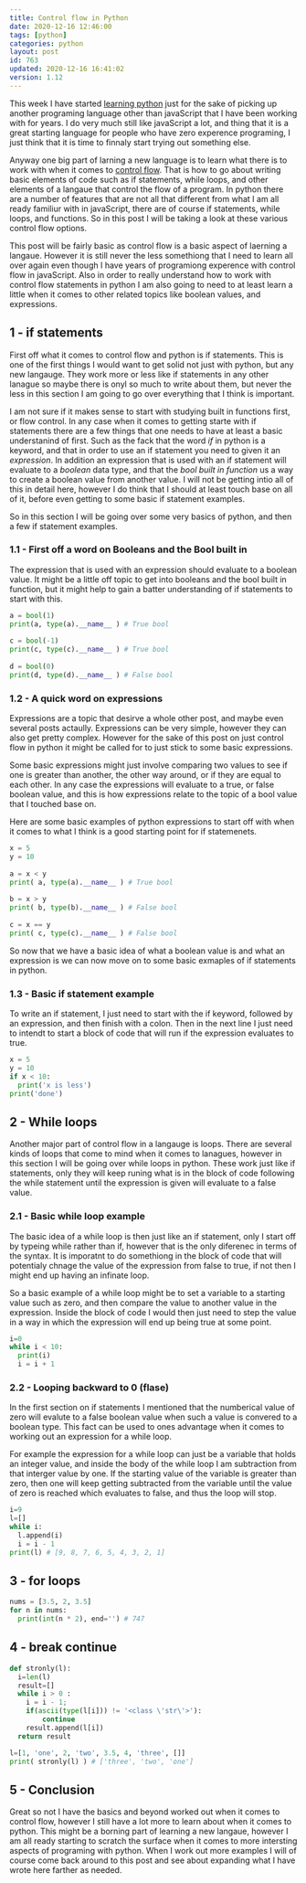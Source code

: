 ```yaml
---
title: Control flow in Python 
date: 2020-12-16 12:46:00
tags: [python]
categories: python
layout: post
id: 763
updated: 2020-12-16 16:41:02
version: 1.12
---
```


This week I have started [learning python](https://docs.python.org/3/tutorial/) just for the sake of picking up another programing language other than javaScript that I have been working with for years. I do very much still like javaScript a lot, and thing that it is a great starting language for people who have zero experence programing, I just think that it is time to finnaly start trying out something else.

Anyway one big part of larning a new language is to learn what there is to work with when it comes to [control flow](https://en.wikipedia.org/wiki/Control_flow). That is how to go about writing basic elements of code such as if statements, while loops, and other elements of a langaue that control the flow of a program. In python there are a number of features that are not all that different from what I am all ready familiur with in javaScript, there are of course if statements, while loops, and functions. So in this post I will be taking a look at these various control flow options.

This post will be fairly basic as control flow is a basic aspect of laerning a langaue. However it is still never the less somethiong that I need to learn all over again even though I have years of programiong experence with control flow in javaScript. Also in order to really understand how to work with control flow statements in python I am also going to need to at least learn a little when it comes to other related topics like boolean values, and expressions.

<!-- more -->

## 1 - if statements

First off what it comes to control flow and python is if statements. This is one of the first things I would want to get solid not just with python, but any new langauge. They work more or less like if statements in any other lanague so maybe there is onyl so much to write about them, but never the less in this section I am going to go over everything that I think is important.

I am not sure if it makes sense to start with studying built in functions first, or flow control. In any case when it comes to getting starte with if statements there are a few things that one needs to have at least a basic understanind of first. Such as the fack that the word _if_ in python is a keyword, and that in order to use an if statement you need to given it an _expression_. In addition an expression that is used with an if statement will evaluate to a _boolean_ data type, and that the _bool built in function_ us a way to create a boolean value from another value. I will not be getting intio all of this in detail here, however I do think that I should at least touch base on all of it, before even getting to some basic if statement examples.

So in this section I will be going over some very basics of python, and then a few if statement examples.

### 1.1 - First off a word on Booleans and the Bool built in

The expression that is used with an expression should evaluate to a boolean value. It might be a little off topic to get into booleans and the bool built in function, but it might help to gain a batter understanding of if statements to start with this.

```python
a = bool(1)
print(a, type(a).__name__ ) # True bool
 
c = bool(-1)
print(c, type(c).__name__ ) # True bool
 
d = bool(0)
print(d, type(d).__name__ ) # False bool
```

### 1.2 - A quick word on expressions

Expressions are a topic that desirve a whole other post, and maybe even several posts actaully. Expressions can be very simple, however they can also get pretty complex. However for the sake of this post on just control flow in python it might be called for to just stick to some basic expressions.

Some basic expressions might just involve comparing two values to see if one is greater than another, the other way around, or if they are equal to each other. In any case the expressions will evaluate to a true, or false boolean value, and this is how expressions relate to the topic of a bool value that I touched base on.

Here are some basic examples of python expressions to start off with when it comes to what I think is a good starting point for if statemenets.
 
```python
x = 5
y = 10
 
a = x < y
print( a, type(a).__name__ ) # True bool
 
b = x > y
print( b, type(b).__name__ ) # False bool
 
c = x == y
print( c, type(c).__name__ ) # False bool
```

So now that we have a basic idea of what a boolean value is and what an expression is we can now move on to some basic exmaples of if statements in python.

### 1.3 - Basic if statement example

To write an if statement, I just need to start with the if keyword, followed by an expression, and then finish with a colon. Then in the next line I just need to intendt to start a block of code that will run if the expression evaluates to true.

```python
x = 5
y = 10
if x < 10:
  print('x is less')
print('done')
```

## 2 - While loops

Another major part of control flow in a langauge is loops. There are several kinds of loops that come to mind when it comes to lanagues, however in this section I will be going over while loops in python. These work just like if statements, only they will keep runing what is in the block of code following the while statement until the expression is given will evaluate to a false value.

### 2.1 - Basic while loop example

The basic idea of a while loop is then just like an if statement, only I start off by typeing while rather than if, however that is the only diferenec in terms of the syntax. It is imporatnt to do somethiong in the block of code that will potentialy chnage the value of the expression from false to true, if not then I might end up having an infinate loop.

So a basic example of a while loop might be to set a variable to a starting value such as zero, and then compare the value to another value in the expression. Inside the block of code I would then just need to step the value in a way in which the expression will end up being true at some point.

```python
i=0
while i < 10:
  print(i)
  i = i + 1
```

### 2.2 - Looping backward to 0 (flase)

In the first section on if statements I mentioned that the numberical value of zero will evalute to a false boolean value when such a value is convered to a boolean type. This fact can be used to ones advantage when it comes to working out an expression for a while loop. 

For example the expression for a while loop can just be a variable that holds an integer value, and inside the body of the while loop I am subtraction from that interger value by one. If the starting value of the variable is greater than zero, then one will keep getting subtracted from the variable until the value of zero is reached which evaluates to false, and thus the loop will stop.

```python
i=9
l=[]
while i:
  l.append(i)
  i = i - 1
print(l) # [9, 8, 7, 6, 5, 4, 3, 2, 1]
```

## 3 - for loops

```python
nums = [3.5, 2, 3.5]
for n in nums:
  print(int(n * 2), end='') # 747
```

## 4 - break continue

```python
def stronly(l):
  i=len(l)
  result=[]
  while i > 0 :
    i = i - 1;
    if(ascii(type(l[i])) != '<class \'str\'>'):
        continue
    result.append(l[i])
  return result

l=[1, 'one', 2, 'two', 3.5, 4, 'three', []]  
print( stronly(l) ) # ['three', 'two', 'one']
```

## 5 - Conclusion

Great so not I have the basics and beyond worked out when it comes to control flow, however I still have a lot more to learn about when it comes to python. This might be a borning part of learning a new langaue, however I am all ready starting to scratch the surface when it comes to more intersting aspects of programing with python. When I work out more examples I will of course come back around to this post and see about expanding what I have wrote here farther as needed.
